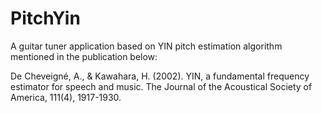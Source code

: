 # PitchYin
A guitar tuner application based on YIN pitch estimation algorithm mentioned in the publication below:

De Cheveigné, A., & Kawahara, H. (2002). YIN, a fundamental frequency estimator for speech and music. The Journal of the Acoustical Society of America, 111(4), 1917-1930.


